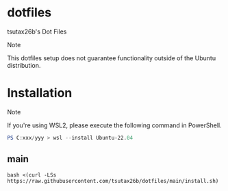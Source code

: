 # dotfiles
tsutax26b's Dot Files

> [!NOTE]  
> This dotfiles setup does not guarantee functionality outside of the Ubuntu distribution.

# Installation

> [!NOTE]  
> If you're using WSL2, please execute the following command in PowerShell.

```powershell
PS C:xxx/yyy > wsl --install Ubuntu-22.04
```

## main
```
bash <(curl -LSs https://raw.githubusercontent.com/tsutax26b/dotfiles/main/install.sh)
```
